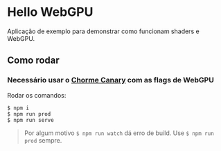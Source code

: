 # Hello WebGPU

Aplicação de exemplo para demonstrar como funcionam shaders e WebGPU.

## Como rodar

### Necessário usar o [Chorme Canary](https://www.google.com/intl/pt-BR/chrome/canary/) com as flags de WebGPU

Rodar os comandos:
```
$ npm i
$ npm run prod
$ npm run serve
```
> Por algum motivo `$ npm run watch` dá erro de build. Use `$ npm run prod` sempre.